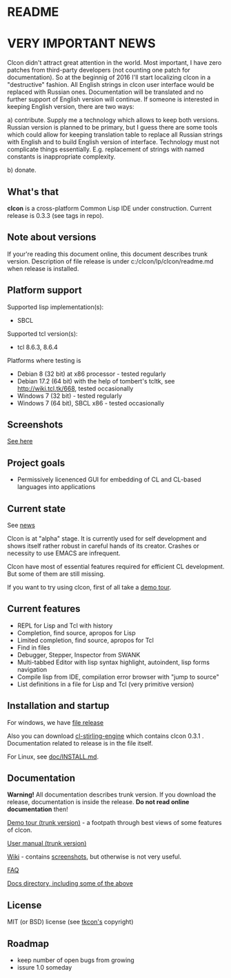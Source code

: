 # README #

# VERY IMPORTANT NEWS #

Clcon didn't attract great attention in the world. Most important, I have zero patches from third-party developers (not counting one patch for documentation). So at the beginnig of 2016 I'll start localizing clcon in a "destructive" fashion. All English strings in clcon user interface would be replaced with Russian ones. Documentation will be translated and no further support of English version will continue. If someone is interested in keeping English version, there are two ways:

a) contribute. Supply me a technology which allows to keep both versions. Russian version is planned to be primary, but I guess there are some tools which could allow for keeping translation table to replace all Russian strings with English and to build English version of interface. Technology must not complicate things essentially. E.g. replacement of strings with named constants is inappropriate complexity. 

b) donate.

## What's that
**clcon** is a cross-platform Common Lisp IDE under construction. Current release is 0.3.3 (see tags in repo). 

## Note about versions
If your're reading this document online, this document describes trunk version. 
Description of file release is under c:/clcon/lp/clcon/readme.md when release is installed.

## Platform support
Supported lisp implementation(s):

- SBCL

Supported tcl version(s):

- tcl 8.6.3, 8.6.4

Platforms where testing is 

- Debian 8 (32 bit) at x86 processor - tested regularly
- Debian 17.2 (64 bit) with the help of tombert's tcltk, see http://wiki.tcl.tk/668, tested occasionally
- Windows 7 (32 bit) - tested regularly
- Windows 7 (64 bit), SBCL x86 - tested occasionally

## Screenshots
[See here](https://bitbucket.org/budden/clcon/wiki/Screenshots)

## Project goals
- Permissively licenenced GUI for embedding of CL and CL-based languages into applications

## Current state
See [news](doc/NEWS.md)

Clcon is at "alpha" stage. It is currently used for self development and shows itself rather robust in careful hands of its creator. Crashes or necessity to use EMACS are infrequent.

Clcon have most of essential features required for efficient CL development. 
But some of them are still missing. 

If you want to try using clcon, first of all take a [demo tour](doc/demo-tour.md).

## Current features
- REPL for Lisp and Tcl with history
- Completion, find source, apropos for Lisp
- Limited completion, find source, apropos for Tcl
- Find in files
- Debugger, Stepper, Inspector from SWANK 
- Multi-tabbed Editor with lisp syntax highlight, autoindent, lisp forms navigation
- Compile lisp from IDE, compilation error browser with "jump to source"
- List definitions in a file for Lisp and Tcl (very primitive version)

## Installation and startup
For windows, we have [file release](https://bitbucket.org/budden/clcon/downloads/clcon-0.3.3.zip)

Also you can download 
[cl-stirling-engine](https://bitbucket.org/budden/cl-stirling-engine/downloads/cl-stirling-engine-at-clcon-0.3.1.zip) which
contains clcon 0.3.1 . Documentation related to release is in the file itself. 

For Linux, see [doc/INSTALL.md](doc/INSTALL.md).

## Documentation
**Warning!** All documentation describes trunk version. If you download the release, 
documentation is inside the release. **Do not read online documentation** then!

[Demo tour (trunk version)](doc/demo-tour.md) - a footpath through best views of some features of clcon.

[User manual (trunk version)](doc/user-manual.md) 

[Wiki](https://bitbucket.org/budden/clcon/wiki/) - contains [screenshots](https://bitbucket.org/budden/clcon/wiki/Screenshots), but otherwise is not very useful.  

[FAQ](https://bitbucket.org/budden/clcon/src/default/doc/FAQ.md)

[Docs directory, including some of the above](https://bitbucket.org/budden/clcon/src/default/doc/)

## License
MIT (or BSD) license (see [tkcon's](http://tkcon.sourceforge.net/) copyright)

## Roadmap
- keep number of open bugs from growing
- issure 1.0 someday